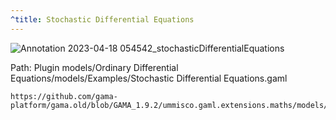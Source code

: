 ```yaml
---
^title: Stochastic Differential Equations
---
```


![Annotation 2023-04-18 054542_stochasticDifferentialEquations](https://user-images.githubusercontent.com/4437331/232719251-55ce01a3-59ee-4f2f-8152-a106e3d5e151.png)

Path: Plugin models/Ordinary Differential Equations/models/Examples/Stochastic Differential Equations.gaml

```gaml reference
https://github.com/gama-platform/gama.old/blob/GAMA_1.9.2/ummisco.gaml.extensions.maths/models/Ordinary%20Differential%20Equations/models/Examples/Stochastic%20Differential%20Equation.gaml
```

